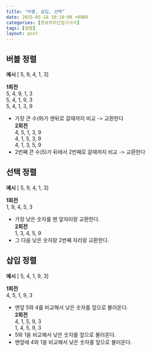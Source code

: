 ```yaml
---
title: "버블, 삽입, 선택"
date: 2025-05-18 10:10:00 +0900
categories: [정보처리산업기사사]
tags: [정렬]
layout: post
---
```


## 버블 정렬
**예시**
[ 5, 9, 4, 1, 3]<br>

**1회전** <br>
5, 4, 9, 1, 3<br>
5, 4, 1, 9, 3<br>
5, 4, 1, 3, 9<br>
- 가장 큰 수(9)가 맨뒤로 갈때까지 비교 -> 교환한다<br>
**2회전** <br>
4, 5, 1, 3, 9<br>
4, 1, 5, 3, 9<br>
4, 1, 3, 5, 9<br>
- 2번째 큰 수(5)가 뒤에서 2번째로 갈때까지 비교 -> 교환한다<br>


## 선택 정렬
**예시**
[ 5, 9, 4, 1, 3]<br>

**1회전** <br>
1, 9, 4, 5, 3<br>
- 가장 낮은 숫자를 맨 앞자리랑 교환한다.<br>
**2회전** <br>
1, 3, 4, 5, 9<br>
- 그 다음 낮은 숫자랑 2번째 자리랑 교환한다.<br>

## 삽입 정렬
**예시**
[ 5, 4, 1, 9, 3]<br>

**1회전** <br>
4, 5, 1, 9, 3<br>
- 맨앞 5와 4를 비교해서 낮은 숫자를 앞으로 불러온다.<br>
**2회전** <br>
4, 1, 5, 9, 3<br>
1, 4, 5, 9, 3<br>
- 5와 1을 비교해서 낮은 숫자를 앞으로 불러온다.<br>
- 맨앞에 4와 1을 비교해서 낮은 숫자를 앞으로 불러온다.<br>